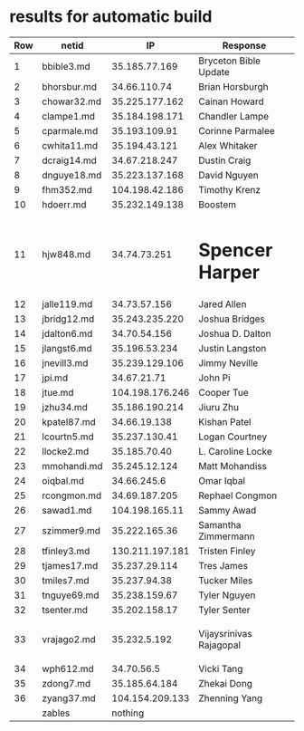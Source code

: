 # results for automatic build
|Row|netid|IP|Response|
|--|-----|--|--------|
|1|bbible3.md|35.185.77.169|<html> <body> Bryceton Bible Update </body> </html>|
|2|bhorsbur.md|34.66.110.74|<html> <body> Brian Horsburgh </body> </html>|
|3|chowar32.md|35.225.177.162|Cainan Howard|
|4|clampe1.md|35.184.198.171|<html> <body> Chandler Lampe </body> </html>|
|5|cparmale.md|35.193.109.91|<html> <body> Corinne Parmalee </body> </html>|
|6|cwhita11.md|35.194.43.121|Alex Whitaker|
|7|dcraig14.md|34.67.218.247|<html> <body>Dustin Craig</body> </html>|
|8|dnguye18.md|35.223.137.168|<html> <body> David Nguyen </body> </html>|
|9|fhm352.md|104.198.42.186|<html> <body> Timothy Krenz </body> </html>|
|10|hdoerr.md|35.232.149.138|<html> <body> Boostem </body> </html>|
|11|hjw848.md|34.74.73.251|<html> <body> <h1>Spencer Harper</h1> </body> </html>|
|12|jalle119.md|34.73.57.156|<html> <body> Jared Allen </body> </html>|
|13|jbridg12.md|35.243.235.220|<html> <body> Joshua Bridges </body> </html>|
|14|jdalton6.md|34.70.54.156|<html> <body> Joshua D. Dalton </body> </html>|
|15|jlangst6.md|35.196.53.234|<html> <body> Justin Langston </body> </html>|
|16|jnevill3.md|35.239.129.106|<html> <body> Jimmy Neville </body> </html>|
|17|jpi.md|34.67.21.71|<html> <body> John Pi </body> </html>|
|18|jtue.md|104.198.176.246|<html> <body> Cooper Tue </body> </html>|
|19|jzhu34.md|35.186.190.214|<html> <body> Jiuru Zhu </body> </html>|
|20|kpatel87.md|34.66.19.138|<html> <body> Kishan Patel </body> </html>|
|21|lcourtn5.md|35.237.130.41|Logan Courtney|
|22|llocke2.md|35.185.70.40| <html> <body> L. Caroline Locke </body> </html>|
|23|mmohandi.md|35.245.12.124|Matt Mohandiss|
|24|oiqbal.md|34.66.245.6|<html> <body> Omar Iqbal </body> </html>|
|25|rcongmon.md|34.69.187.205|<html> <body> Rephael Congmon </body> </html>|
|26|sawad1.md|104.198.165.11|<html> <body> Sammy Awad </body> </html>|
|27|szimmer9.md|35.222.165.36|<html> <body> Samantha Zimmermann </body> </html>|
|28|tfinley3.md|130.211.197.181|<html> <body> Tristen Finley </body> </html>|
|29|tjames17.md|35.237.29.114|<html> <body> Tres James </body> </html>|
|30|tmiles7.md|35.237.94.38|<html> <body> Tucker Miles </body> </html>|
|31|tnguye69.md|35.238.159.67|<html> <body> Tyler Nguyen </body> </html>|
|32|tsenter.md|35.202.158.17|<html> <body> Tyler Senter </body> </html>|
|33|vrajago2.md|35.232.5.192|<html> <body> <p>Vijaysrinivas Rajagopal</p> </body> </html>|
|34|wph612.md|34.70.56.5|<html> <body> Vicki Tang </body> </html>|
|35|zdong7.md|35.185.64.184|<html> <body> Zhekai Dong </body> </html>|
|36|zyang37.md|104.154.209.133|<html> <body> Zhenning Yang </body> </html>|
| |zables|nothing||
